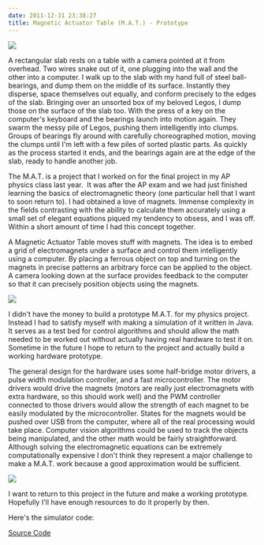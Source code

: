 ```yaml
---
date: 2011-12-31 23:38:27
title: Magnetic Actuator Table (M.A.T.) - Prototype
---
```


[![](http://www.hackniac.com/blog/wp-content/uploads/2011/12/mat_circuit.jpg)](http://www.hackniac.com/blog/wp-content/uploads/2011/12/mat_circuit.jpg)

A rectangular slab rests on a table with a camera pointed at it from overhead. Two wires snake out of it, one plugging into the wall and the other into a computer. I walk up to the slab with my hand full of steel ball-bearings, and dump them on the middle of its surface. Instantly they disperse, space themselves out equally, and conform precisely to the edges of the slab. Bringing over an unsorted box of my beloved Legos, I dump those on the surface of the slab too. With the press of a key on the computer's keyboard and the bearings launch into motion again. They swarm the messy pile of Legos, pushing them intelligently into clumps. Groups of bearings fly around with carefully choreographed motion, moving the clumps until I'm left with a few piles of sorted plastic parts. As quickly as the process started it ends, and the bearings again are at the edge of the slab, ready to handle another job.

<!--more-->

The M.A.T. is a project that I worked on for the final project in my AP physics class last year.  It was after the AP exam and we had just finished learning the basics of electromagnetic theory (one particular hell that I want to soon return to). I had obtained a love of magnets. Immense complexity in the fields contrasting with the ability to calculate them accurately using a small set of elegant equations piqued my tendency to obsess, and I was off. Within a short amount of time I had this concept together.

A Magnetic Actuator Table moves stuff with magnets. The idea is to embed a grid of electromagnets under a surface and control them intelligently using a computer. By placing a ferrous object on top and turning on the magnets in precise patterns an arbitrary force can be applied to the object. A camera looking down at the surface provides feedback to the computer so that it can precisely position objects using the magnets.

[![](http://www.hackniac.com/blog/wp-content/uploads/2011/12/mat_game.jpg)](http://www.hackniac.com/blog/wp-content/uploads/2011/12/mat_game.jpg)

I didn't have the money to build a prototype M.A.T. for my physics project. Instead I had to satisfy myself with making a simulation of it written in Java. It serves as a test bed for control algorithms and should allow the math needed to be worked out without actually having real hardware to test it on. Sometime in the future I hope to return to the project and actually build a working hardware prototype.

The general design for the hardware uses some half-bridge motor drivers, a pulse width modulation controller, and a fast microcontroller. The motor drivers would drive the magnets (motors are really just electromagnets with extra hardware, so this should work well) and the PWM controller connected to those drivers would allow the strength of each magnet to be easily modulated by the microcontroller. States for the magnets would be pushed over USB from the computer, where all of the real processing would take place. Computer vision algorithms could be used to track the objects being manipulated, and the other math would be fairly straightforward. Although solving the electromagnetic equations can be extremely computationally expensive I don't think they represent a major challenge to make a M.A.T. work because a good approximation would be sufficient.

[![](http://www.hackniac.com/blog/wp-content/uploads/2011/12/mat_use.jpg)](http://www.hackniac.com/blog/wp-content/uploads/2011/12/mat_use.jpg)

I want to return to this project in the future and make a working prototype. Hopefully I'll have enough resources to do it properly by then.

Here's the simulator code:

[Source Code](http://www.hackniac.com/blog/wp-content/uploads/2011/07/Mat_Simulator.zip)
